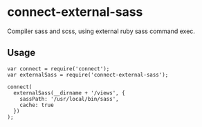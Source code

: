 # connect-external-sass

Compiler sass and scss, using external ruby sass command exec.

## Usage

```
var connect = require('connect');
var externalSass = require('connect-external-sass');

connect(
  externalSass(__dirname + '/views', {
    sassPath: '/usr/local/bin/sass',
    cache: true
  })
);
```
